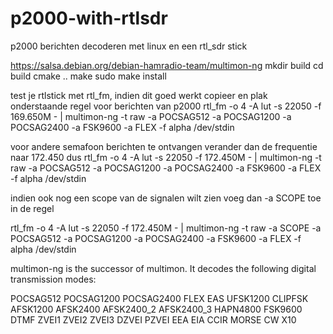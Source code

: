 # p2000-with-rtlsdr
p2000 berichten decoderen met linux en een rtl_sdr stick

https://salsa.debian.org/debian-hamradio-team/multimon-ng
mkdir build
cd build
cmake ..
make
sudo make install

test je rtlstick met rtl_fm, indien dit goed werkt copieer en plak onderstaande regel
voor berichten van p2000
rtl_fm -o 4 -A lut  -s 22050  -f 169.650M - | multimon-ng -t raw  -a POCSAG512 -a POCSAG1200 -a POCSAG2400 -a FSK9600 -a FLEX -f alpha /dev/stdin 

voor andere semafoon berichten te ontvangen verander dan de frequentie naar 172.450 dus
rtl_fm -o 4 -A lut  -s 22050  -f 172.450M - | multimon-ng -t raw  -a POCSAG512 -a POCSAG1200 -a POCSAG2400 -a FSK9600 -a FLEX -f alpha /dev/stdin

indien ook nog een scope van de signalen wilt zien voeg dan -a SCOPE toe in de regel

rtl_fm -o 4 -A lut  -s 22050  -f 172.450M - | multimon-ng -t raw  -a SCOPE -a POCSAG512 -a POCSAG1200 -a POCSAG2400 -a FSK9600 -a FLEX -f alpha /dev/stdin



multimon-ng is the successor of multimon. It decodes the following digital transmission modes:

POCSAG512 POCSAG1200 POCSAG2400
FLEX
EAS
UFSK1200 CLIPFSK AFSK1200 AFSK2400 AFSK2400_2 AFSK2400_3
HAPN4800
FSK9600
DTMF
ZVEI1 ZVEI2 ZVEI3 DZVEI PZVEI
EEA EIA CCIR
MORSE CW
X10

